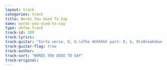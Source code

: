 ```yaml
---
layout: track
categories: track
title: Words You Used To Say
name: words-you-used-to-say
type: ahfow_track
track-id: 309
track-lyrics: 
track-guitar: "Inrto verse, D, G.\nThe Ahhhhhh part: E, G, D\nBreakdown: G, F, D,\nEnd of break down: G, F, D, C, D\n\n(provided by Drew)"
track-guitar-flag: true
track-author: 
track-sort: "WORDS YOU USED TO SAY"
track-original: 
---
```

